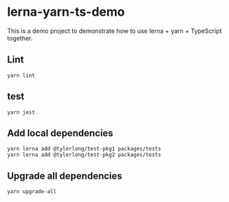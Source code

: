 # lerna-yarn-ts-demo

This is a demo project to demonstrate how to use lerna + yarn + TypeScript together.


## Lint

```
yarn lint
```

## test

```
yarn jest
```

## Add local dependencies

```
yarn lerna add @tylerlong/test-pkg1 packages/tests
yarn lerna add @tylerlong/test-pkg2 packages/tests
```

## Upgrade all dependencies

```
yarn upgrade-all
```
